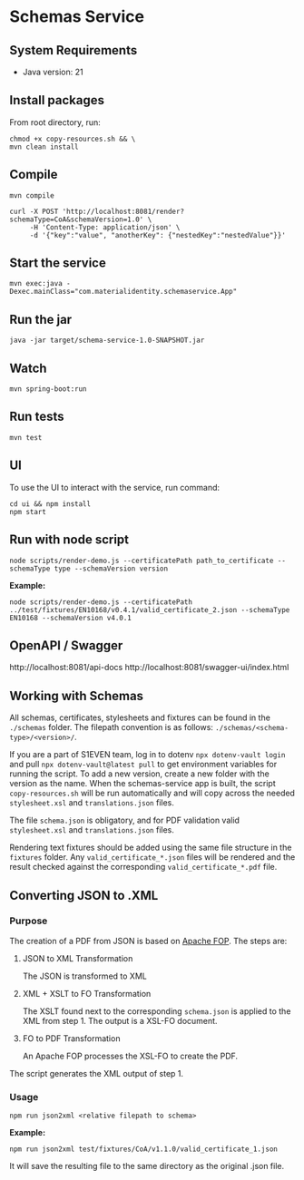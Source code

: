 # Schemas Service

## System Requirements
- Java version: 21

## Install packages

From root directory, run:

```shell
chmod +x copy-resources.sh && \
mvn clean install
```

## Compile

`mvn compile`

```
curl -X POST 'http://localhost:8081/render?schemaType=CoA&schemaVersion=1.0' \
     -H 'Content-Type: application/json' \
     -d '{"key":"value", "anotherKey": {"nestedKey":"nestedValue"}}'
```

## Start the service

`mvn exec:java -Dexec.mainClass="com.materialidentity.schemaservice.App"`

## Run the jar

`java -jar target/schema-service-1.0-SNAPSHOT.jar`

## Watch

`mvn spring-boot:run`

## Run tests

```shell
mvn test
```

## UI

To use the UI to interact with the service, run command:

```shell
cd ui && npm install
npm start
```

## Run with node script

```shell
node scripts/render-demo.js --certificatePath path_to_certificate --schemaType type --schemaVersion version
```

**Example:**

```shell
node scripts/render-demo.js --certificatePath ../test/fixtures/EN10168/v0.4.1/valid_certificate_2.json --schemaType EN10168 --schemaVersion v4.0.1
```

## OpenAPI / Swagger

http://localhost:8081/api-docs
http://localhost:8081/swagger-ui/index.html

## Working with Schemas

All schemas, certificates, stylesheets and fixtures can be found in the `./schemas` folder.
The filepath convention is as follows: `./schemas/<schema-type>/<version>/`.

If you are a part of S1EVEN team, log in to dotenv `npx dotenv-vault login` and pull `npx dotenv-vault@latest pull` to get environment variables for running the script. 
To add a new version, create a new folder with the version as the name. When the schemas-service app is built,
the script `copy-resources.sh` will be run automatically and will copy across the needed `stylesheet.xsl` and `translations.json` files.

The file `schema.json` is obligatory, and for PDF validation valid `stylesheet.xsl` and `translations.json` files.

Rendering text fixtures should be added using the same file structure in the `fixtures` folder. Any `valid_certificate_*.json` files will be rendered and the result checked against the corresponding `valid_certificate_*.pdf` file.

## Converting JSON to .XML

### Purpose

The creation of a PDF from JSON is based on [Apache FOP](https://projects.apache.org/project.html?xmlgraphics-fop). The steps are:

1. JSON to XML Transformation

     The JSON is transformed to XML

2. XML + XSLT to FO Transformation

     The XSLT found next to the corresponding `schema.json` is applied to the XML from step 1. The output is a XSL-FO document.

3. FO to PDF Transformation

     An Apache FOP processes the XSL-FO to create the PDF.

The script generates the XML output of step 1.

### Usage

```shell
npm run json2xml <relative filepath to schema>
```

**Example:**

```shell
npm run json2xml test/fixtures/CoA/v1.1.0/valid_certificate_1.json
```

It will save the resulting file to the same directory as the original .json file.
